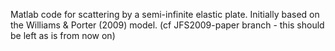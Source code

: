 Matlab code for scattering by a semi-infinite elastic plate.
Initially based on the Williams & Porter (2009) model.
(cf JFS2009-paper branch - this should be left as is from now on)
